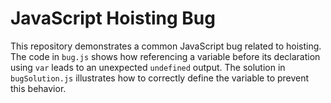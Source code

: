 # JavaScript Hoisting Bug
This repository demonstrates a common JavaScript bug related to hoisting.  The code in `bug.js` shows how referencing a variable before its declaration using `var` leads to an unexpected `undefined` output. The solution in `bugSolution.js` illustrates how to correctly define the variable to prevent this behavior. 